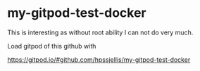 # my-gitpod-test-docker


This is interesting as without root ability I can not do very much.

Load gitpod of this github with


https://gitpod.io/#github.com/hpssjellis/my-gitpod-test-docker
